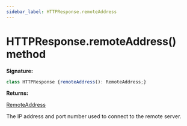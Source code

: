 ```yaml
---
sidebar_label: HTTPResponse.remoteAddress
---
```

# HTTPResponse.remoteAddress() method

**Signature:**

```typescript
class HTTPResponse {remoteAddress(): RemoteAddress;}
```
**Returns:**

[RemoteAddress](./puppeteer.remoteaddress.md)

The IP address and port number used to connect to the remote server.

